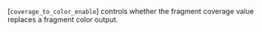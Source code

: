 [`coverage_to_color_enable`] controls whether the fragment coverage value
replaces a fragment color output.